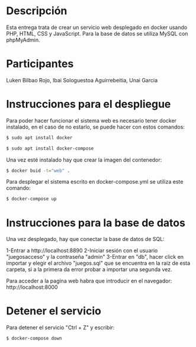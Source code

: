 # Descripción

Esta entrega trata de crear un servicio web desplegado en docker usando PHP, HTML, CSS y JavaScript. Para la base de datos se utiliza MySQL con phpMyAdmin.

# Participantes

Luken Bilbao Rojo, Ibai Sologuestoa Aguirrebeitia, Unai Garcia

# Instrucciones para el despliegue

Para poder hacer funcionar el sistema web es necesario tener docker instalado, en el caso de no estarlo, se puede hacer con estos comandos:

```bash
$ sudo apt install docker
```
```bash
$ sudo apt install docker-compose
```

Una vez esté instalado hay que crear la imagen del contenedor:

```bash
$ docker buid -t="web" .
```

Para desplegar el sistema escrito en docker-compose.yml se utiliza este comando:

```bash
$ docker-compose up
```

# Instrucciones para la base de datos

Una vez desplegado, hay que conectar la base de datos de SQL:

1-Entrar a http://localhost:8890
2-Iniciar sesión con el usuario "juegosacceso" y la contraseña "admin"
3-Entrar en "db", hacer click en importar y elegir el archivo "juegos.sql" que se encuentra en la raiz de esta carpeta, si a la primera da error probar a importar una segunda vez.

Para acceder a la pagina web habra que introducir en el navegador: http://localhost:8000

# Detener el servicio

Para detener el servicio "Ctrl + Z" y escribir:

```bash
$ docker-compose down
```

